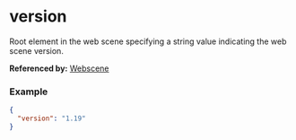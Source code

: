 # version

Root element in the web scene specifying a string value indicating the web scene version.

**Referenced by:** [Webscene](webscene.md)

### Example

```json
{
  "version": "1.19"
}
```

